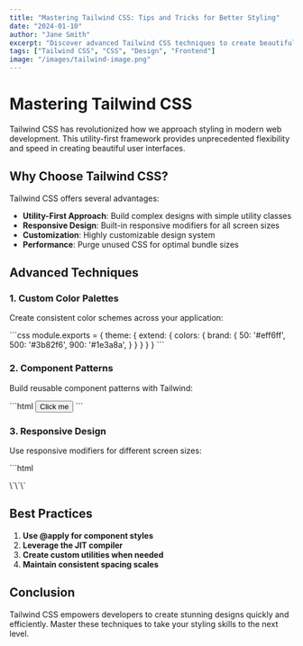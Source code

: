 ```yaml
---
title: "Mastering Tailwind CSS: Tips and Tricks for Better Styling"
date: "2024-01-10"
author: "Jane Smith"
excerpt: "Discover advanced Tailwind CSS techniques to create beautiful, responsive designs with utility-first CSS framework."
tags: ["Tailwind CSS", "CSS", "Design", "Frontend"]
image: "/images/tailwind-image.png"
---
```


# Mastering Tailwind CSS

Tailwind CSS has revolutionized how we approach styling in modern web development. This utility-first framework provides unprecedented flexibility and speed in creating beautiful user interfaces.

## Why Choose Tailwind CSS?

Tailwind CSS offers several advantages:

- **Utility-First Approach**: Build complex designs with simple utility classes
- **Responsive Design**: Built-in responsive modifiers for all screen sizes
- **Customization**: Highly customizable design system
- **Performance**: Purge unused CSS for optimal bundle sizes

## Advanced Techniques

### 1. Custom Color Palettes
Create consistent color schemes across your application:

\`\`\`css
module.exports = {
  theme: {
    extend: {
      colors: {
        brand: {
          50: '#eff6ff',
          500: '#3b82f6',
          900: '#1e3a8a',
        }
      }
    }
  }
}
\`\`\`

### 2. Component Patterns
Build reusable component patterns with Tailwind:

\`\`\`html
<button class="bg-blue-500 hover:bg-blue-700 text-white font-bold py-2 px-4 rounded">
  Click me
</button>
\`\`\`

### 3. Responsive Design
Use responsive modifiers for different screen sizes:

\`\`\`html
<div class="grid grid-cols-1 md:grid-cols-2 lg:grid-cols-3 gap-4">
  <!-- Grid items -->
</div>
\`\`\`

## Best Practices

1. **Use @apply for component styles**
2. **Leverage the JIT compiler**
3. **Create custom utilities when needed**
4. **Maintain consistent spacing scales**

## Conclusion

Tailwind CSS empowers developers to create stunning designs quickly and efficiently. Master these techniques to take your styling skills to the next level.
